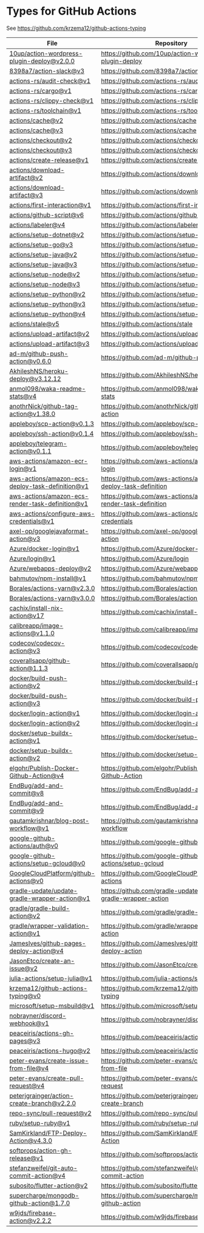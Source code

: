 # Types for GitHub Actions

See https://github.com/krzema12/github-actions-typing

| File         | Repository|
|--------------|-----------|
| [10up/action-wordpress-plugin-deploy@v2.0.0](10up-action-wordpress-plugin-deploy-v2.0.0.yml) | https://github.com/10up/action-wordpress-plugin-deploy|
| [8398a7/action-slack@v3](8398a7-action-slack-v3.yml) | https://github.com/8398a7/action-slack|
| [actions-rs/audit-check@v1](actions-rs-audit-check-v1.yml) | https://github.com/actions-rs/audit-check|
| [actions-rs/cargo@v1](actions-rs-cargo-v1.yml) | https://github.com/actions-rs/cargo|
| [actions-rs/clippy-check@v1](actions-rs-clippy-check-v1.yml) | https://github.com/actions-rs/clippy-check|
| [actions-rs/toolchain@v1](actions-rs-toolchain-v1.yml) | https://github.com/actions-rs/toolchain|
| [actions/cache@v2](actions-cache-v2.yml) | https://github.com/actions/cache|
| [actions/cache@v3](actions-cache-v3.yml) | https://github.com/actions/cache|
| [actions/checkout@v2](actions-checkout-v2.yml) | https://github.com/actions/checkout|
| [actions/checkout@v3](actions-checkout-v3.yml) | https://github.com/actions/checkout|
| [actions/create-release@v1](actions-create-release-v1.yml) | https://github.com/actions/create-release|
| [actions/download-artifact@v2](actions-download-artifact-v2.yml) | https://github.com/actions/download-artifact|
| [actions/download-artifact@v3](actions-download-artifact-v3.yml) | https://github.com/actions/download-artifact|
| [actions/first-interaction@v1](actions-first-interaction-v1.yml) | https://github.com/actions/first-interaction|
| [actions/github-script@v6](actions-github-script-v6.yml) | https://github.com/actions/github-script|
| [actions/labeler@v4](actions-labeler-v4.yml) | https://github.com/actions/labeler|
| [actions/setup-dotnet@v2](actions-setup-dotnet-v2.yml) | https://github.com/actions/setup-dotnet|
| [actions/setup-go@v3](actions-setup-go-v3.yml) | https://github.com/actions/setup-go|
| [actions/setup-java@v2](actions-setup-java-v2.yml) | https://github.com/actions/setup-java|
| [actions/setup-java@v3](actions-setup-java-v3.yml) | https://github.com/actions/setup-java|
| [actions/setup-node@v2](actions-setup-node-v2.yml) | https://github.com/actions/setup-node|
| [actions/setup-node@v3](actions-setup-node-v3.yml) | https://github.com/actions/setup-node|
| [actions/setup-python@v2](actions-setup-python-v2.yml) | https://github.com/actions/setup-python|
| [actions/setup-python@v3](actions-setup-python-v3.yml) | https://github.com/actions/setup-python|
| [actions/setup-python@v4](actions-setup-python-v4.yml) | https://github.com/actions/setup-python|
| [actions/stale@v5](actions-stale-v5.yml) | https://github.com/actions/stale|
| [actions/upload-artifact@v2](actions-upload-artifact-v2.yml) | https://github.com/actions/upload-artifact|
| [actions/upload-artifact@v3](actions-upload-artifact-v3.yml) | https://github.com/actions/upload-artifact|
| [ad-m/github-push-action@v0.6.0](ad-m-github-push-action-v0.6.0.yml) | https://github.com/ad-m/github-push-action|
| [AkhileshNS/heroku-deploy@v3.12.12](AkhileshNS-heroku-deploy-v3.12.12.yml) | https://github.com/AkhileshNS/heroku-deploy|
| [anmol098/waka-readme-stats@v4](anmol098-waka-readme-stats-v4.yml) | https://github.com/anmol098/waka-readme-stats|
| [anothrNick/github-tag-action@v1.38.0](anothrNick-github-tag-action-v1.38.0.yml) | https://github.com/anothrNick/github-tag-action|
| [appleboy/scp-action@v0.1.3](appleboy-scp-action-v0.1.3.yml) | https://github.com/appleboy/scp-action|
| [appleboy/ssh-action@v0.1.4](appleboy-ssh-action-v0.1.4.yml) | https://github.com/appleboy/ssh-action|
| [appleboy/telegram-action@v0.1.1](appleboy-telegram-action-v0.1.1.yml) | https://github.com/appleboy/telegram-action|
| [aws-actions/amazon-ecr-login@v1](aws-actions-amazon-ecr-login-v1.yml) | https://github.com/aws-actions/amazon-ecr-login|
| [aws-actions/amazon-ecs-deploy-task-definition@v1](aws-actions-amazon-ecs-deploy-task-definition-v1.yml) | https://github.com/aws-actions/amazon-ecs-deploy-task-definition|
| [aws-actions/amazon-ecs-render-task-definition@v1](aws-actions-amazon-ecs-render-task-definition-v1.yml) | https://github.com/aws-actions/amazon-ecs-render-task-definition|
| [aws-actions/configure-aws-credentials@v1](aws-actions-configure-aws-credentials-v1.yml) | https://github.com/aws-actions/configure-aws-credentials|
| [axel-op/googlejavaformat-action@v3](axel-op-googlejavaformat-action-v3.yml) | https://github.com/axel-op/googlejavaformat-action|
| [Azure/docker-login@v1](Azure-docker-login-v1.yml) | https://github.com/Azure/docker-login|
| [Azure/login@v1](Azure-login-v1.yml) | https://github.com/Azure/login|
| [Azure/webapps-deploy@v2](Azure-webapps-deploy-v2.yml) | https://github.com/Azure/webapps-deploy|
| [bahmutov/npm-install@v1](bahmutov-npm-install-v1.yml) | https://github.com/bahmutov/npm-install|
| [Borales/actions-yarn@v2.3.0](Borales-actions-yarn-v2.3.0.yml) | https://github.com/Borales/actions-yarn|
| [Borales/actions-yarn@v3.0.0](Borales-actions-yarn-v3.0.0.yml) | https://github.com/Borales/actions-yarn|
| [cachix/install-nix-action@v17](cachix-install-nix-action-v17.yml) | https://github.com/cachix/install-nix-action|
| [calibreapp/image-actions@v1.1.0](calibreapp-image-actions-v1.1.0.yml) | https://github.com/calibreapp/image-actions|
| [codecov/codecov-action@v3](codecov-codecov-action-v3.yml) | https://github.com/codecov/codecov-action|
| [coverallsapp/github-action@1.1.3](coverallsapp-github-action-1.1.3.yml) | https://github.com/coverallsapp/github-action|
| [docker/build-push-action@v2](docker-build-push-action-v2.yml) | https://github.com/docker/build-push-action|
| [docker/build-push-action@v3](docker-build-push-action-v3.yml) | https://github.com/docker/build-push-action|
| [docker/login-action@v1](docker-login-action-v1.yml) | https://github.com/docker/login-action|
| [docker/login-action@v2](docker-login-action-v2.yml) | https://github.com/docker/login-action|
| [docker/setup-buildx-action@v1](docker-setup-buildx-action-v1.yml) | https://github.com/docker/setup-buildx-action|
| [docker/setup-buildx-action@v2](docker-setup-buildx-action-v2.yml) | https://github.com/docker/setup-buildx-action|
| [elgohr/Publish-Docker-Github-Action@v4](elgohr-Publish-Docker-Github-Action-v4.yml) | https://github.com/elgohr/Publish-Docker-Github-Action|
| [EndBug/add-and-commit@v8](EndBug-add-and-commit-v8.yml) | https://github.com/EndBug/add-and-commit|
| [EndBug/add-and-commit@v9](EndBug-add-and-commit-v9.yml) | https://github.com/EndBug/add-and-commit|
| [gautamkrishnar/blog-post-workflow@v1](gautamkrishnar-blog-post-workflow-v1.yml) | https://github.com/gautamkrishnar/blog-post-workflow|
| [google-github-actions/auth@v0](google-github-actions-auth-v0.yml) | https://github.com/google-github-actions/auth|
| [google-github-actions/setup-gcloud@v0](google-github-actions-setup-gcloud-v0.yml) | https://github.com/google-github-actions/setup-gcloud|
| [GoogleCloudPlatform/github-actions@v0](GoogleCloudPlatform-github-actions-v0.yml) | https://github.com/GoogleCloudPlatform/github-actions|
| [gradle-update/update-gradle-wrapper-action@v1](gradle-update-update-gradle-wrapper-action-v1.yml) | https://github.com/gradle-update/update-gradle-wrapper-action|
| [gradle/gradle-build-action@v2](gradle-gradle-build-action-v2.yml) | https://github.com/gradle/gradle-build-action|
| [gradle/wrapper-validation-action@v1](gradle-wrapper-validation-action-v1.yml) | https://github.com/gradle/wrapper-validation-action|
| [JamesIves/github-pages-deploy-action@v4](JamesIves-github-pages-deploy-action-v4.yml) | https://github.com/JamesIves/github-pages-deploy-action|
| [JasonEtco/create-an-issue@v2](JasonEtco-create-an-issue-v2.yml) | https://github.com/JasonEtco/create-an-issue|
| [julia-actions/setup-julia@v1](julia-actions-setup-julia-v1.yml) | https://github.com/julia-actions/setup-julia|
| [krzema12/github-actions-typing@v0](krzema12-github-actions-typing-v0.yml) | https://github.com/krzema12/github-actions-typing|
| [microsoft/setup-msbuild@v1](microsoft-setup-msbuild-v1.yml) | https://github.com/microsoft/setup-msbuild|
| [nobrayner/discord-webhook@v1](nobrayner-discord-webhook-v1.yml) | https://github.com/nobrayner/discord-webhook|
| [peaceiris/actions-gh-pages@v3](peaceiris-actions-gh-pages-v3.yml) | https://github.com/peaceiris/actions-gh-pages|
| [peaceiris/actions-hugo@v2](peaceiris-actions-hugo-v2.yml) | https://github.com/peaceiris/actions-hugo|
| [peter-evans/create-issue-from-file@v4](peter-evans-create-issue-from-file-v4.yml) | https://github.com/peter-evans/create-issue-from-file|
| [peter-evans/create-pull-request@v4](peter-evans-create-pull-request-v4.yml) | https://github.com/peter-evans/create-pull-request|
| [peterjgrainger/action-create-branch@v2.2.0](peterjgrainger-action-create-branch-v2.2.0.yml) | https://github.com/peterjgrainger/action-create-branch|
| [repo-sync/pull-request@v2](repo-sync-pull-request-v2.yml) | https://github.com/repo-sync/pull-request|
| [ruby/setup-ruby@v1](ruby-setup-ruby-v1.yml) | https://github.com/ruby/setup-ruby|
| [SamKirkland/FTP-Deploy-Action@v4.3.0](SamKirkland-FTP-Deploy-Action-v4.3.0.yml) | https://github.com/SamKirkland/FTP-Deploy-Action|
| [softprops/action-gh-release@v1](softprops-action-gh-release-v1.yml) | https://github.com/softprops/action-gh-release|
| [stefanzweifel/git-auto-commit-action@v4](stefanzweifel-git-auto-commit-action-v4.yml) | https://github.com/stefanzweifel/git-auto-commit-action|
| [subosito/flutter-action@v2](subosito-flutter-action-v2.yml) | https://github.com/subosito/flutter-action|
| [supercharge/mongodb-github-action@1.7.0](supercharge-mongodb-github-action-1.7.0.yml) | https://github.com/supercharge/mongodb-github-action|
| [w9jds/firebase-action@v2.2.2](w9jds-firebase-action-v2.2.2.yml) | https://github.com/w9jds/firebase-action|
